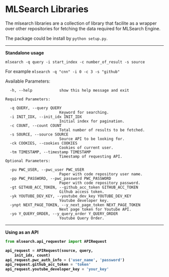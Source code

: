 # MLSearch Libraries

The mlsearch libraries are a collection of library that facilite as a wrapper over other repositories for fetching the data required for MLSearch Engine.

The package could be install by `python setup.py`.

<hr>
<b>Standalone usage</b>

`mlsearch -q query -i start_index -c number_of_result -s source`

For example
`mlsearch -q "cnn" -i 0 -c 3 -s "github"`

Available Parameters:
```
  -h, --help            show this help message and exit

Required Parameters:

  -q QUERY, --query QUERY
                        Keyword for searching.
  -i INIT_IDX, --init_idx INIT_IDX
                        Initial index for pagination.
  -c COUNT, --count COUNT
                        Total number of results to be fetched.
  -s SOURCE, --source SOURCE
                        Source API to be looking for.
  -ck COOKIES, --cookies COOKIES
                        Cookies of current user.
  -tm TIMESTAMP, --timestamp TIMESTAMP
                        Timestamp of requesting API.
Optional Parameters:

  -pu PWC_USER, --pwc_user PWC_USER
                        Paper with code repository user name.
  -pp PWC_PASSWORD, --pwc_password PWC_PASSWORD
                        Paper with code repository password.
  -gt GITHUB_ACC_TOKEN, --github_acc_token GITHUB_ACC_TOKEN
                        Github access token.
  -yk YOUTUBE_DEV_KEY, --youtube_dev_key YOUTUBE_DEV_KEY
                        Youtube developer key.
  -ynpt NEXT_PAGE_TOKEN, --y_next_page_token NEXT_PAGE_TOKEN
                        Next page token for Youtube API.
  -yo Y_QUERY_ORDER, --y_query_order Y_QUERY_ORDER
                        Youtube Query Order.
```

<hr>
<b>Using as an API<b>
<br>

```python
from mlsearch.api_requester import APIRequest

api_request = APIRequest(source, query, 
    init_idx, count)
api_request.pwc_auth_info = ('user_name', 'password')
api_request.github_acc_token = 'token'
api_request.youtube_developer_key = 'your_key'
```
